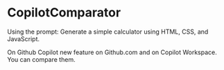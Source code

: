 # CopilotComparator

Using the prompt:
Generate a simple calculator using HTML, CSS, and JavaScript.

On Github Copilot new feature on Github.com and on Copilot Workspace. 
You can compare them.